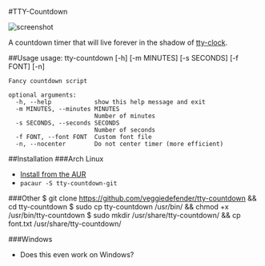 #TTY-Countdown

![screenshot](http://i.imgur.com/lnRXPyZ.png)

A countdown timer that will live forever in the shadow of 
[tty-clock](https://github.com/xorg62/tty-clock).


##Usage
    usage: tty-countdown [-h] [-m MINUTES] [-s SECONDS] [-f FONT] [-n]
    
    Fancy countdown script
    
    optional arguments:
      -h, --help            show this help message and exit
      -m MINUTES, --minutes MINUTES
                            Number of minutes
      -s SECONDS, --seconds SECONDS
                            Number of seconds
      -f FONT, --font FONT  Custom font file
      -n, --nocenter        Do not center timer (more efficient)
    
##Installation
###Arch Linux
* [Install from the AUR](https://aur.archlinux.org/packages/tty-countdown-git)
* `pacaur -S tty-countdown-git`

###Other
    $ git clone https://github.com/veggiedefender/tty-countdown && cd tty-countdown
    $ sudo cp tty-countdown /usr/bin/ && chmod +x /usr/bin/tty-countdown
    $ sudo mkdir /usr/share/tty-countdown/ && cp font.txt /usr/share/tty-countdown/

###Windows
* Does this even work on Windows?

